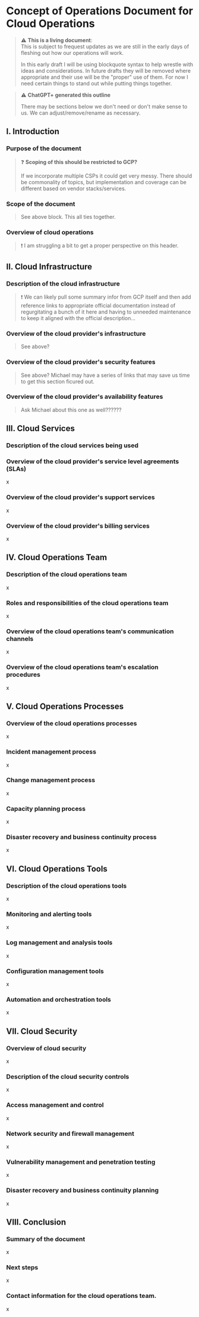 <!--- Original outline generated by ChatGPT+ --->

# Concept of Operations Document for Cloud Operations
> :warning: **This is a living document**:  
> This is subject to frequest updates as we are still in the early days of fleshing out how our operations will work.
> 
> In this early draft I will be using blockquote syntax to help wrestle with ideas and considerations.  In future drafts they will be removed where appropriate and their use will be the "proper" use of them.  For now I need certain things to stand out while putting things together.

> :warning: **ChatGPT+ generated this outline**
>
> There may be sections below we don't need or don't make sense to us.  We can adjust/remove/rename as necessary.

## I. Introduction
### Purpose of the document
> :question: **Scoping of this should be restricted to GCP?**
>
> If we incorporate multiple CSPs it could get very messy.  There should be commonality of topics, but implementation and coverage can be different based on vendor stacks/services.
### Scope of the document
> See above block.  This all ties together.
### Overview of cloud operations
> :exclamation: I am struggling a bit to get a proper perspective on this header.

## II. Cloud Infrastructure
### Description of the cloud infrastructure
> :exclamation: We can likely pull some summary infor from GCP itself and then add reference links to appropriate official documentation instead of regurgitating a bunch of it here and having to unneeded maintenance to keep it aligned with the official description...
### Overview of the cloud provider's infrastructure
> See above?
### Overview of the cloud provider's security features
> See above?  Michael may have a series of links that may save us time to get this section ficured out.
### Overview of the cloud provider's availability features
> Ask Michael about this one as well??????

## III. Cloud Services
### Description of the cloud services being used
> 
### Overview of the cloud provider's service level agreements (SLAs)
x
### Overview of the cloud provider's support services
x
### Overview of the cloud provider's billing services
x

## IV. Cloud Operations Team
### Description of the cloud operations team
x
### Roles and responsibilities of the cloud operations team
x
### Overview of the cloud operations team's communication channels
x
### Overview of the cloud operations team's escalation procedures
x

## V. Cloud Operations Processes
### Overview of the cloud operations processes
x
### Incident management process
x
### Change management process
x
### Capacity planning process
x
### Disaster recovery and business continuity process
x

## VI. Cloud Operations Tools
### Description of the cloud operations tools
x
### Monitoring and alerting tools
x
### Log management and analysis tools
x
### Configuration management tools
x
### Automation and orchestration tools
x

## VII. Cloud Security
### Overview of cloud security
x
### Description of the cloud security controls
x
### Access management and control
x
### Network security and firewall management
x
### Vulnerability management and penetration testing
x
### Disaster recovery and business continuity planning
x

## VIII. Conclusion
### Summary of the document
x
### Next steps
x
### Contact information for the cloud operations team.
x

